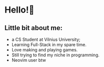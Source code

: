 # Hello!👋

## Little bit about me:
- a CS Student at Vilnius University;
- Learning Full-Stack in my spare time.
- Love making and playing games.
- Still trying to find my niche in programming.
- Neovim user btw

